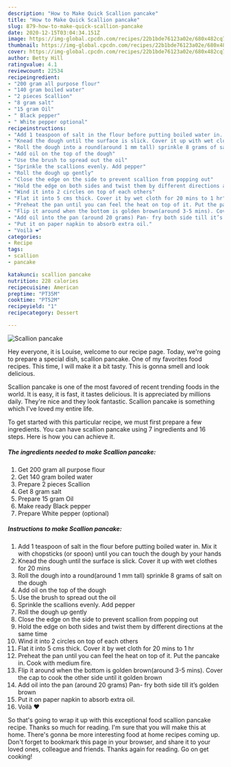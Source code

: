 ```yaml
---
description: "How to Make Quick Scallion pancake"
title: "How to Make Quick Scallion pancake"
slug: 879-how-to-make-quick-scallion-pancake
date: 2020-12-15T03:04:34.151Z
image: https://img-global.cpcdn.com/recipes/22b1bde76123a02e/680x482cq70/scallion-pancake-recipe-main-photo.jpg
thumbnail: https://img-global.cpcdn.com/recipes/22b1bde76123a02e/680x482cq70/scallion-pancake-recipe-main-photo.jpg
cover: https://img-global.cpcdn.com/recipes/22b1bde76123a02e/680x482cq70/scallion-pancake-recipe-main-photo.jpg
author: Betty Hill
ratingvalue: 4.1
reviewcount: 22534
recipeingredient:
- "200 gram all purpose flour"
- "140 gram boiled water"
- "2 pieces Scallion"
- "8 gram salt"
- "15 gram Oil"
- " Black pepper"
- " White pepper optional"
recipeinstructions:
- "Add 1 teaspoon of salt in the flour before putting boiled water in. Mix it with chopsticks (or spoon) until you can touch the dough by your hands"
- "Knead the dough until the surface is slick. Cover it up with wet clothes for 20 mins"
- "Roll the dough into a round(around 1 mm tall) sprinkle 8 grams of salt on the dough"
- "Add oil on the top of the dough"
- "Use the brush to spread out the oil"
- "Sprinkle the scallions evenly. Add pepper"
- "Roll the dough up gently"
- "Close the edge on the side to prevent scallion from popping out"
- "Hold the edge on both sides and twist them by different directions at the same time"
- "Wind it into 2 circles on top of each others"
- "Flat it into 5 cms thick. Cover it by wet cloth for 20 mins to 1 hr"
- "Preheat the pan until you can feel the heat on top of it. Put the pancake in. Cook with medium fire."
- "Flip it around when the bottom is golden brown(around 3-5 mins). Cover the cap to cook the other side until it golden brown"
- "Add oil into the pan (around 20 grams) Pan- fry both side till it’s golden brown"
- "Put it on paper napkin to absorb extra oil."
- "Voilà ❤️"
categories:
- Recipe
tags:
- scallion
- pancake

katakunci: scallion pancake 
nutrition: 228 calories
recipecuisine: American
preptime: "PT35M"
cooktime: "PT52M"
recipeyield: "1"
recipecategory: Dessert

---
```



![Scallion pancake](https://img-global.cpcdn.com/recipes/22b1bde76123a02e/680x482cq70/scallion-pancake-recipe-main-photo.jpg)

Hey everyone, it is Louise, welcome to our recipe page. Today, we're going to prepare a special dish, scallion pancake. One of my favorites food recipes. This time, I will make it a bit tasty. This is gonna smell and look delicious.

Scallion pancake is one of the most favored of recent trending foods in the world. It is easy, it is fast, it tastes delicious. It is appreciated by millions daily. They're nice and they look fantastic. Scallion pancake is something which I've loved my entire life.




To get started with this particular recipe, we must first prepare a few ingredients. You can have scallion pancake using 7 ingredients and 16 steps. Here is how you can achieve it.

<!--inarticleads1-->

##### The ingredients needed to make Scallion pancake:

1. Get 200 gram all purpose flour
1. Get 140 gram boiled water
1. Prepare 2 pieces Scallion
1. Get 8 gram salt
1. Prepare 15 gram Oil
1. Make ready  Black pepper
1. Prepare  White pepper (optional)




<!--inarticleads2-->

##### Instructions to make Scallion pancake:

1. Add 1 teaspoon of salt in the flour before putting boiled water in. Mix it with chopsticks (or spoon) until you can touch the dough by your hands
1. Knead the dough until the surface is slick. Cover it up with wet clothes for 20 mins
1. Roll the dough into a round(around 1 mm tall) sprinkle 8 grams of salt on the dough
1. Add oil on the top of the dough
1. Use the brush to spread out the oil
1. Sprinkle the scallions evenly. Add pepper
1. Roll the dough up gently
1. Close the edge on the side to prevent scallion from popping out
1. Hold the edge on both sides and twist them by different directions at the same time
1. Wind it into 2 circles on top of each others
1. Flat it into 5 cms thick. Cover it by wet cloth for 20 mins to 1 hr
1. Preheat the pan until you can feel the heat on top of it. Put the pancake in. Cook with medium fire.
1. Flip it around when the bottom is golden brown(around 3-5 mins). Cover the cap to cook the other side until it golden brown
1. Add oil into the pan (around 20 grams) Pan- fry both side till it’s golden brown
1. Put it on paper napkin to absorb extra oil.
1. Voilà ❤️




So that's going to wrap it up with this exceptional food scallion pancake recipe. Thanks so much for reading. I'm sure that you will make this at home. There's gonna be more interesting food at home recipes coming up. Don't forget to bookmark this page in your browser, and share it to your loved ones, colleague and friends. Thanks again for reading. Go on get cooking!
